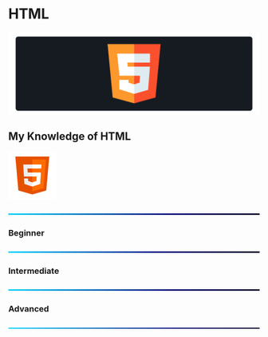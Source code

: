 # HTML

<a href="#"><img src="https://github.com/fismael21/fismael21/blob/main/img/background_2/Background_Pack_2_0.png" alt="html" align="center"/></a>

## My Knowledge of HTML

<a href="https://html.com" target="_blank"><img src="https://github.com/fismael21/fismael21/blob/main/img/html.svg" alt="html" width="96" height="96"/></a>

![BackGround](https://github.com/fismael21/fismael21/blob/main/img/Line.png)

### Beginner

![BackGround](https://github.com/fismael21/fismael21/blob/main/img/Line.png)

### Intermediate

![BackGround](https://github.com/fismael21/fismael21/blob/main/img/Line.png)

### Advanced

![BackGround](https://github.com/fismael21/fismael21/blob/main/img/Line.png)

